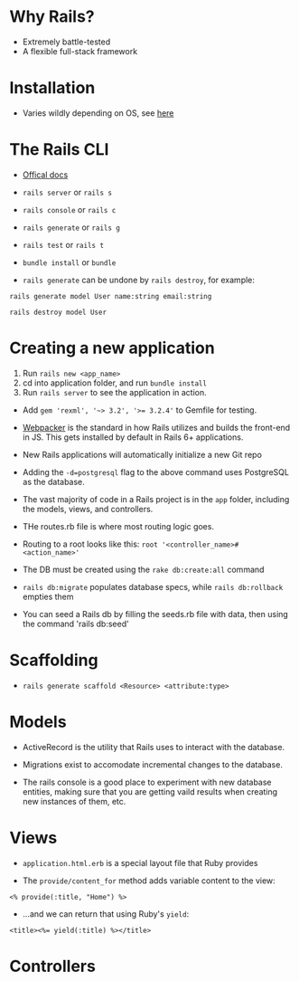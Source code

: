 # Why Rails?

- Extremely battle-tested
- A flexible full-stack framework


# Installation

- Varies wildly depending on OS, see [here](http://installrails.com/)

# The Rails CLI

- [Offical docs](https://guides.rubyonrails.org/command_line.html)

- `rails server` or `rails s`
- `rails console` or `rails c`
- `rails generate` or `rails g`
- `rails test` or `rails t`
- `bundle install` or `bundle`

- `rails generate` can be undone by `rails destroy`, for example:

`rails generate model User name:string email:string`

`rails destroy model User`


# Creating a new application

1. Run `rails new <app_name>`
2. cd into application folder, and run `bundle install`
3. Run `rails server` to see the application in action.

- Add `gem 'rexml', '~> 3.2', '>= 3.2.4'` to Gemfile for testing.

- [Webpacker](https://github.com/rails/webpacker) is the standard in how Rails utilizes and builds the front-end in JS. This gets installed by default in Rails 6+ applications.

+ New Rails applications will automatically initialize a new Git repo

+ Adding the `-d=postgresql` flag to the above command uses PostgreSQL as the database.

+ The vast majority of code in a Rails project is in the `app` folder, including the models, views, and controllers.

+ THe routes.rb file is where most routing logic goes.

+ Routing to a root looks like this: `root '<controller_name>#<action_name>'`

+ The DB must be created using the `rake db:create:all` command

+ `rails db:migrate` populates database specs, while `rails db:rollback` empties them


+ You can seed a Rails db by filling the seeds.rb file with data, then using the command 'rails db:seed'

# Scaffolding

- `rails generate scaffold <Resource> <attribute:type>`

# Models

- ActiveRecord is the utility that Rails uses to interact with the database.

- Migrations exist to accomodate incremental changes to the database.

- The rails console is a good place to experiment with new database entities, making sure that you are getting vaild results when creating new instances of them, etc.



# Views 

- `application.html.erb` is a special layout file that Ruby provides

- The `provide/content_for` method adds variable content to the view:

`<% provide(:title, "Home") %>`

- ...and we can return that using Ruby's `yield`:

`<title><%= yield(:title) %></title>`



# Controllers


